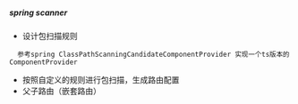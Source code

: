 

#####  spring scanner

- 设计包扫描规则
```
  参考spring ClassPathScanningCandidateComponentProvider 实现一个ts版本的 ComponentProvider

```

- 按照自定义的规则进行包扫描，生成路由配置
- 父子路由（嵌套路由）
```

```